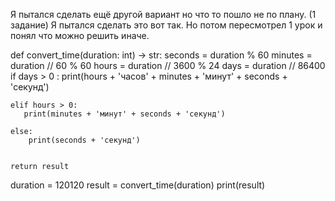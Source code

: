 Я пытался сделать ещё другой вариант но что то пошло не по плану. (1 задание)
Я пытался сделать это вот так.
Но потом пересмотрел 1 урок и понял что можно решить иначе.

def convert_time(duration: int) -> str:
    seconds = duration % 60
    minutes = duration // 60 % 60
    hours = duration // 3600 % 24
    days = duration // 86400
    if days > 0 :
        print(hours + 'часов' + minutes + 'минут' + seconds + 'секунд')

    elif hours > 0:
       print(minutes + 'минут' + seconds + 'секунд')

    else:
        print(seconds + 'секунд')


    return result


duration = 120120
result = convert_time(duration)
print(result)
